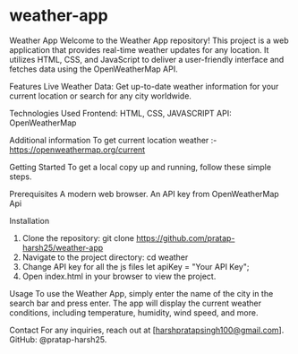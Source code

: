 # weather-app

Weather App
Welcome to the Weather App repository! This project is a web application that provides real-time weather updates for any location. It utilizes HTML, CSS, and JavaScript to deliver a user-friendly interface and fetches data using the OpenWeatherMap API.

Features
Live Weather Data: Get up-to-date weather information for your current location or search for any city worldwide.

Technologies Used
Frontend: HTML, CSS, JAVASCRIPT
API: OpenWeatherMap

Additional information
To get current location weather :- https://openweathermap.org/current

Getting Started
To get a local copy up and running, follow these simple steps.

Prerequisites
  A modern web browser.
  An API key from OpenWeatherMap Api

Installation
1. Clone the repository:
      git clone https://github.com/pratap-harsh25/weather-app
2. Navigate to the project directory:
 cd weather
3. Change API key for all the js files
let apiKey = "Your API Key";
4. Open index.html in your browser to view the project.
   
Usage
To use the Weather App, simply enter the name of the city in the search bar and press enter. The app will display the current weather conditions, including temperature, humidity, wind speed, and more.

Contact
For any inquiries, reach out at [harshpratapsingh100@gmail.com].
GitHub: @pratap-harsh25.
